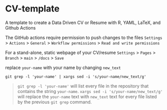# CV-template
A template to create a Data Driven CV or Resume with R, YAML, LaTeX, and Github Actions

The GitHub actions require permission to push changes to the files
`Settings` > `Actions` > `General` > `Workflow permissions` > `Read and write permissions`

For a stand-alone, static webpage of your CV/resume
`Settings` > `Pages` > `Branch` > `main` > `/docs` > `Save`

replace `your-name` with your name by changing `new_text` 
```
git grep -l 'your-name' | xargs sed -i 's/your-name/new_text/g'
```
> `git grep -l 'your-name'` will list every file in the repository that contains the string `your-name`.
> `xargs sed -i 's/your-name/new_text/g'` will replace the `your-name` text with `new_text` text for every file listed by the previous `git grep` command.
